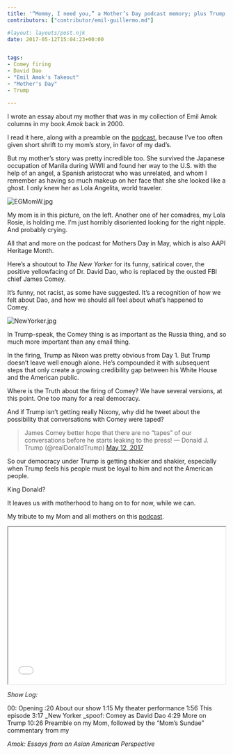 ```yaml
---
title: '“Mommy, I need you,” a Mother’s Day podcast memory; plus Trump grows more Nixony by the day'
contributors: ["contributor/emil-guillermo.md"]

#layout: layouts/post.njk
date: 2017-05-12T15:04:23+00:00


tags:
- Comey firing
- David Dao
- "Emil Amok's Takeout"
- "Mother's Day"
- Trump

---
```


I wrote an essay about my mother that was in my collection of Emil Amok columns
in my book _Amok_ back in 2000.

I read it here, along with a preamble on the [podcast](https://bit.ly/2pGWoVg),
because I’ve too often given short shrift to my mom’s story, in favor of my
dad’s.

But my mother’s story was pretty incredible too. She survived the Japanese
occupation of Manila during WWII and found her way to the U.S. with the help of
an angel, a Spanish aristocrat who was unrelated, and whom I remember as having
so much makeup on her face that she she looked like a ghost. I only knew her as
Lola Angelita, world traveler.

![EGMomW.jpg](/uploads/EGMomW.jpg)

My mom is in this picture, on the left. Another one of her comadres, my Lola
Rosie, is holding me. I’m just horribly disoriented looking for the right
nipple. And probably crying.

All that and more on the podcast for Mothers Day in May, which is also AAPI
Heritage Month.

Here’s a shoutout to _The New Yorker_ for its funny, satirical cover, the
positive yellowfacing of Dr. David Dao, who is replaced by the ousted FBI chief
James Comey.

It’s funny, not racist, as some have suggested. It’s a recognition of how we
felt about Dao, and how we should all feel about what’s happened to Comey.

![NewYorker.jpg](/uploads/NewYorker.jpg)

In Trump-speak, the Comey thing is as important as the Russia thing, and so much
more important than any email thing.

In the firing, Trump as Nixon was pretty obvious from Day 1. But Trump doesn’t
leave well enough alone. He’s compounded it with subsequent steps that only
create a growing credibility gap between his White House and the American
public.

Where is the Truth about the firing of Comey? We have several versions, at this
point. One too many for a real democracy.

And if Trump isn’t getting really Nixony, why did he tweet about the possibility
that conversations with Comey were taped?

> James Comey better hope that there are no “tapes” of our conversations before
> he starts leaking to the press! — Donald J. Trump (@realDonaldTrump) [May 12,
> 2017](https://twitter.com/realDonaldTrump/status/863007411132649473")

So our democracy under Trump is getting shakier and shakier, especially when
Trump feels his people must be loyal to him and not the American people.

King Donald?

It leaves us with motherhood to hang on to for now, while we can.

My tribute to my Mom and all mothers on this [podcast](https://bit.ly/2pGWoVg).

<iframe
src="//html5-player.libsyn.com/embed/episode/id/5351352/height/360/width/500/theme/standard/autonext/no/thumbnail/yes/autoplay/no/preload/no/no_addthis/no/direction/backward/"
height="360" width="500" scrolling="no" allowfullscreen=""
webkitallowfullscreen="" mozallowfullscreen="" oallowfullscreen=""
msallowfullscreen=""></iframe>

_Show Log:_

00:    Opening
:20    About our show
1:15   My theater performance
1:56   This episode
3:17   \_New Yorker \_spoof: Comey as David Dao
4:29    More on Trump
10:26  Preamble on my Mom, followed by the “Mom’s Sundae” commentary from my

_Amok: Essays from an Asian American Perspective_

